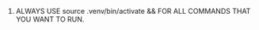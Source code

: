 <!------------------------------------------------------------------------------------
   Add Rules to this file or a short description and have Kiro refine them for you:   
-------------------------------------------------------------------------------------> 

1. ALWAYS USE source .venv/bin/activate && FOR ALL COMMANDS THAT YOU WANT TO RUN.